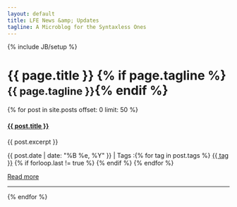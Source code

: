 ```yaml
---
layout: default
title: LFE News &amp; Updates
tagline: A Microblog for the Syntaxless Ones
---
```

{% include JB/setup %}
<div class="page-header-wrapper">
        <div class="page-header">
                <h1>{{ page.title }} {% if page.tagline %} <small>{{ page.tagline }}</small>{% endif %}</h1>
        </div>
</div>
{% for post in site.posts offset: 0 limit: 50 %}
<div class="row">
  <div class="span7">
    <div class="row">
      <div class="span5">
		    <h4>
          <strong><a href="{{ post.url }}">{{ post.title }}</a></strong>
        </h4>
        <p>
          {{ post.excerpt }}
        </p>
		    <p>
          <i class="icon-calendar"></i> {{ post.date | date: "%B %e, %Y" }}
          </a>
		  | <i class="icon-tags"></i> Tags :{% for tag in post.tags %} <a href="/tags/{{ tag }}" rel="tooltip" title="View posts tagged with &quot;{{ tag }}&quot;"><span class="label label-info">{{ tag }}</span></a>  {% if forloop.last != true %} {% endif %} {% endfor %}
        </p>
        <p><a href="{{ post.url }}">Read more</a></p>
      </div>
    </div>
	<hr>
  </div>
</div>
{% endfor %}
